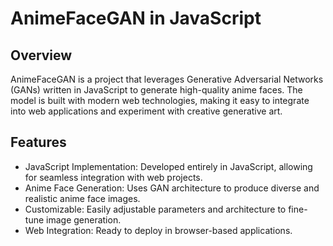 # AnimeFaceGAN in JavaScript

## Overview
AnimeFaceGAN is a project that leverages Generative Adversarial Networks (GANs) written in JavaScript to generate high-quality anime faces. The model is built with modern web technologies, making it easy to integrate into web applications and experiment with creative generative art.

## Features
- JavaScript Implementation: Developed entirely in JavaScript, allowing for seamless integration with web projects.
- Anime Face Generation: Uses GAN architecture to produce diverse and realistic anime face images.
- Customizable: Easily adjustable parameters and architecture to fine-tune image generation.
- Web Integration: Ready to deploy in browser-based applications.
